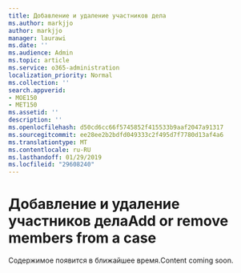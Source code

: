 ```yaml
---
title: Добавление и удаление участников дела
ms.author: markjjo
author: markjjo
manager: laurawi
ms.date: ''
ms.audience: Admin
ms.topic: article
ms.service: o365-administration
localization_priority: Normal
ms.collection: ''
search.appverid:
- MOE150
- MET150
ms.assetid: ''
description: ''
ms.openlocfilehash: d50cd6cc66f5745852f415533b9aaf2047a91317
ms.sourcegitcommit: ee28ee2b2bdfd049333c2f495d7f7780d13af4a6
ms.translationtype: MT
ms.contentlocale: ru-RU
ms.lasthandoff: 01/29/2019
ms.locfileid: "29608240"
---
```

# <a name="add-or-remove-members-from-a-case"></a><span data-ttu-id="9d14d-102">Добавление и удаление участников дела</span><span class="sxs-lookup"><span data-stu-id="9d14d-102">Add or remove members from a case</span></span>

<span data-ttu-id="9d14d-103">Содержимое появится в ближайшее время.</span><span class="sxs-lookup"><span data-stu-id="9d14d-103">Content coming soon.</span></span>
